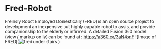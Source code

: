 # Fred-Robot
Freindly Robot Employed Domestically (FRED) is an open source project to development an inexpensive but highly capable robot
to assist and provide companionship to the elderly or infirmed. A detailed Fusion 360 model (view / markup on
ly) can be found at : https://a360.co/3aN4xnF
![Image of FRED](![fred under stairs](https://user-images.githubusercontent.com/80284419/174358240-35bc3381-8ac6-47b5-a5a2-df7425e6a569.jpg)
)
